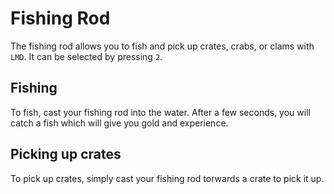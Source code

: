 # Fishing Rod

The fishing rod allows you to fish and pick up crates, crabs, or clams with `LMD`. It can be selected by pressing `2`.

## Fishing

To fish, cast your fishing rod into the water. After a few seconds, you will catch a fish which will give you gold and experience.

## Picking up crates

To pick up crates, simply cast your fishing rod torwards a crate to pick it up.